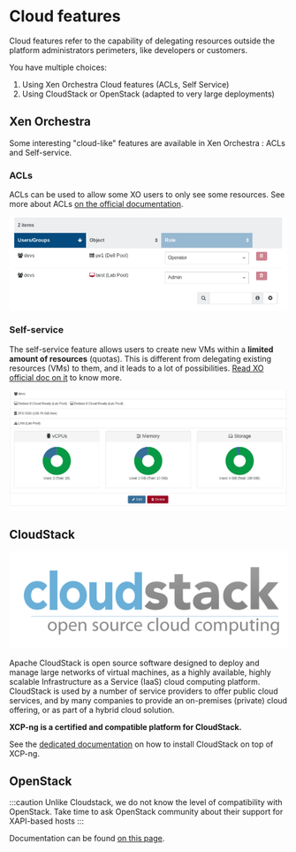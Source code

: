 # Cloud features

Cloud features refer to the capability of delegating resources outside the platform administrators perimeters, like developers or customers.

You have multiple choices:

1. Using Xen Orchestra Cloud features (ACLs, Self Service)
2. Using CloudStack or OpenStack (adapted to very large deployments)

## Xen Orchestra

Some interesting "cloud-like" features are available in Xen Orchestra : ACLs and Self-service.

### ACLs

ACLs can be used to allow some XO users to only see some resources. See more about ACLs [on the official documentation](https://xen-orchestra.com/docs/acls.html).

![](../../static/img/xoacl.png)

### Self-service

The self-service feature allows users to create new VMs within a **limited amount of resources** (quotas). This is different from delegating existing resources (VMs) to them, and it leads to a lot of possibilities. [Read XO official doc on it](https://xen-orchestra.com/docs/users.html#self-service-portal) to know more.

![](../../static/img/xoself.png)

## CloudStack

![](../../static/img/cloudstack_logo.png)

Apache CloudStack is open source software designed to deploy and manage large networks of virtual machines, as a highly available, highly scalable Infrastructure as a Service (IaaS) cloud computing platform. CloudStack is used by a number of service providers to offer public cloud services, and by many companies to provide an on-premises (private) cloud offering, or as part of a hybrid cloud solution.

**XCP-ng is a certified and compatible platform for CloudStack.**

See the [dedicated documentation](https://docs.cloudstack.apache.org/en/4.17.2.0/installguide/hypervisor/xenserver.html?highlight=xcp-ng) on how to install CloudStack on top of XCP-ng.

## OpenStack

:::caution
Unlike Cloudstack, we do not know the level of compatibility with OpenStack. Take time to ask OpenStack community about their support for XAPI-based hosts
:::

Documentation can be found [on this page](https://wiki.openstack.org/wiki/XenServer/XenAndXenServer).